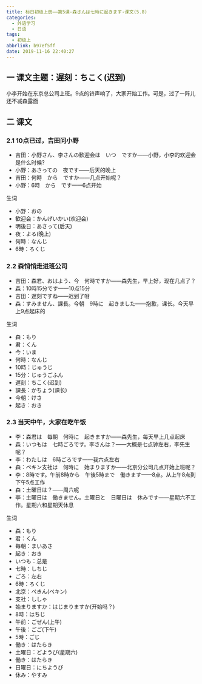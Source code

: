 ```yaml
---
title: 标日初级上册——第5课-森さんは七時に起きます-课文(5.8)
categories:
  - 外语学习
  - 日语
tags:
  - 初级上
abbrlink: b97ef5ff
date: 2019-11-16 22:40:27
---
```

## 一 课文主题：遅刻：ちこく(迟到) 

小李开始在东京总公司上班。9点的铃声响了，大家开始工作。可是，过了一阵儿还不减森露面

<!--more-->

## 二 课文
### 2.1 10点已过，吉田问小野

* 吉田：小野さん、李さんの歓迎会は　いつ　ですか——小野，小李的欢迎会是什么时候?
* 小野：あさっての　夜です——后天的晚上
* 吉田：何時　から　ですか——几点开始呢？
* 小野：6時　から　です——6点开始

生词

* 小野：おの
* 歓迎会：かんげいかい(欢迎会)
* 明後日：あさって(后天)
* 夜：よる(晚上)
* 何時：なんじ
* 6時：ろくじ

### 2.2 森悄悄走进班公司

* 吉田：森君、おはよう、今　何時ですか——森先生，早上好，现在几点了？
* 森：10時15分です——10点15分
* 吉田：遅刻ですね——迟到了呀
* 森：すみません、課長。今朝　9時に　起きました——抱歉，课长。今天早上9点起床的

生词

* 森：もり
* 君：くん
* 今：いま
* 何時：なんじ
* 10時：じゅうじ
* 15分：じゅうごふん
* 遅刻：ちこく(迟到)
* 課長：かちょう(课长)
* 今朝：けさ
* 起き：おき

### 2.3 当天中午，大家在吃午饭

* 李：森君は　毎朝　何時に　起きますか——森先生，每天早上几点起床
* 森：いつもは　七時ごろです。李さんは？——大概是七点钟左右，李先生呢？
* 李：わたしは　6時ごろです——我六点左右
* 森：ペキン支社は　何時に　始まりますか——北京分公司几点开始上班呢？
* 李：8時です。午前8時から　午後5時まで　働きます——8点。从上午8点到下午5点工作
* 森：土曜日は？——周六呢
* 李：土曜日は　働きません。土曜日と　日曜日は　休みです——星期六不工作。星期六和星期天休息

生词

* 森：もり
* 君：くん
* 毎朝：まいあさ
* 起き：おき
* いつも：总是
* 七時：しちじ
* ごろ：左右
* 6時：ろくじ
* 北京：ぺきん(ペキン)
* 支社：ししゃ
* 始まりますか：はじまりますか(开始吗？)
* 8時：はちじ
* 午前：ごぜん(上午)
* 午後：ごご(下午)
* 5時：ごじ
* 働き：はたらき
* 土曜日：どようび(星期六)
* 働き：はたらき
* 日曜日：にちようび
* 休み：やすみ
